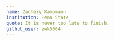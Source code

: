 ```yaml
---
name: Zachery Kampmann
institution: Penn State
quote: It is never too late to finish.
github_user: zwk5004
---
```

